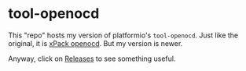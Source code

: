 # tool-openocd

This "repo" hosts my version of platformio's `tool-openocd`.
Just like the original, it is [xPack openocd](https://github.com/xpack-dev-tools). But my version is newer.

Anyway, click on [Releases](https://github.com/functionpointer/tool-openocd/releases) to see something useful.

